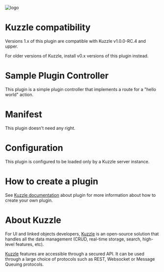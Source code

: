 ![logo](https://raw.githubusercontent.com/kuzzleio/kuzzle/master/docs/images/logo.png)

# Kuzzle compatibility

Versions 1.x of this plugin are compatible with Kuzzle v1.0.0-RC.4 and upper.

For older versions of Kuzzle, install v0.x versions of this plugin instead.

# Sample Plugin Controller

This plugin is a simple plugin controller that implements a route for a "hello world" action.



# Manifest

This plugin doesn't need any right.

# Configuration

This plugin is configured to be loaded only by a Kuzzle server instance.

# How to create a plugin

See [Kuzzle documentation](https://github.com/kuzzleio/kuzzle/docs/plugins.md) about plugin for more information about how to create your own plugin.

# About Kuzzle

For UI and linked objects developers, [Kuzzle](https://github.com/kuzzleio/kuzzle) is an open-source solution that handles all the data management
(CRUD, real-time storage, search, high-level features, etc).

[Kuzzle](https://github.com/kuzzleio/kuzzle) features are accessible through a secured API. It can be used through a large choice of protocols such as REST, Websocket or Message Queuing protocols.
